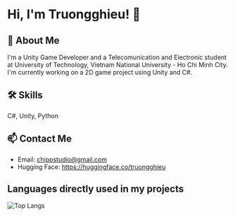 

<!---
truongghieu/truongghieu is a ✨ special ✨ repository because its `README.md` (this file) appears on your GitHub profile.
You can click the Preview link to take a look at your changes.
--->


# Hi, I'm Truongghieu! 👋


## 🚀 About Me
I'm a Unity Game Developer and a Telecomunication and Electronic student at University of Technology, Vietnam National University - Ho Chi Minh City. I'm currently working on a 2D game project using Unity and C#.

## 🛠 Skills
C#, Unity, Python

## 📫 Contact Me
- Email: chippstudio@gmail.com
- Hugging Face: https://huggingface.co/truongghieu

## Languages directly used in my projects
![Top Langs](https://github-readme-stats.vercel.app/api/top-langs/?username=truongghieu&layout=compact&theme=radical)
